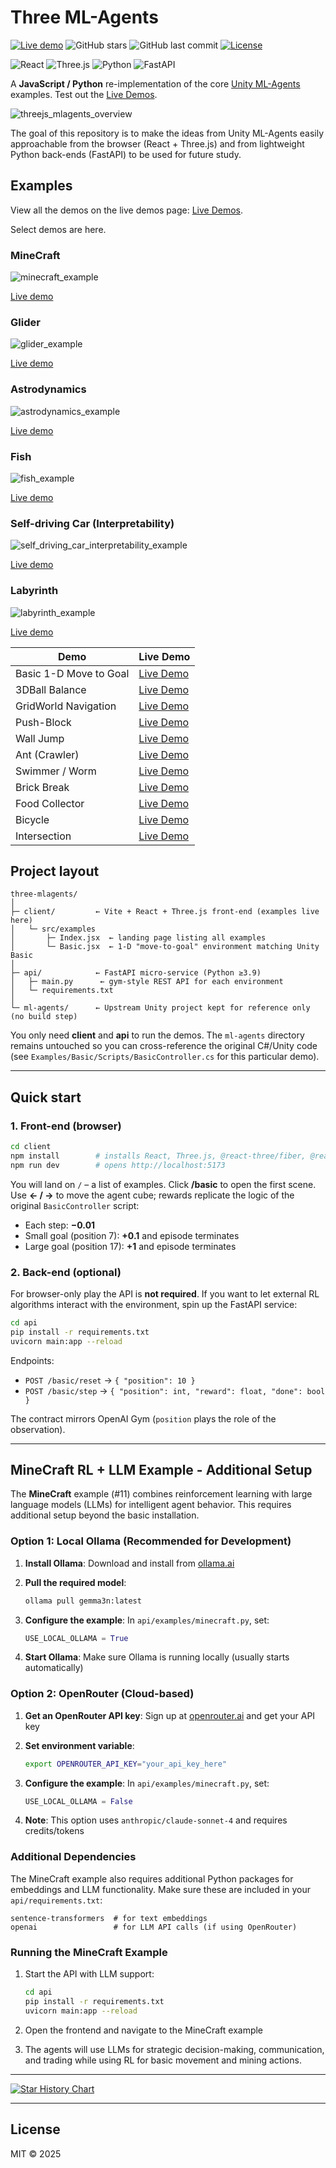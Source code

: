 # Three ML-Agents

[![Live demo](https://img.shields.io/badge/web-live%20demo-brightgreen?style=flat&logo=github)](https://lukehollis.github.io/three-mlagents/)
![GitHub stars](https://img.shields.io/github/stars/lukehollis/three-mlagents?style=flat&logo=github)
![GitHub last commit](https://img.shields.io/github/last-commit/lukehollis/three-mlagents?style=flat&logo=github)
[![License](https://img.shields.io/badge/license-MIT-blue.svg?style=flat)](#license)

![React](https://img.shields.io/badge/React-18+-61dafb?style=flat&logo=react)
![Three.js](https://img.shields.io/badge/Three.js-r150+-000000?style=flat&logo=three.js)
![Python](https://img.shields.io/badge/Python-3.9+-3776ab?style=flat&logo=python)
![FastAPI](https://img.shields.io/badge/FastAPI-latest-009688?style=flat&logo=fastapi)

A **JavaScript / Python** re-implementation of the core [Unity ML-Agents](https://github.com/Unity-Technologies/ml-agents) examples. Test out the [Live Demos](https://lukehollis.github.io/three-mlagents/).

![threejs_mlagents_overview](https://github.com/user-attachments/assets/933f8214-552d-4241-a726-f40ce4d765ff)



The goal of this repository is to make the ideas from Unity ML-Agents easily approachable from the browser (React + Three.js) and from lightweight Python back-ends (FastAPI) to be used for future study.



## Examples

View all the demos on the live demos page: [Live Demos](https://lukehollis.github.io/three-mlagents/). 

Select demos are here. 


### MineCraft

![minecraft_example](https://github.com/user-attachments/assets/1338e926-8c8d-412e-bc2c-0627e47df165)


[Live demo](https://lukehollis.github.io/three-mlagents/minecraft)

### Glider

![glider_example](https://github.com/user-attachments/assets/1c82281a-6982-4d05-95e4-816e6b8f61b4)


[Live demo](https://lukehollis.github.io/three-mlagents/glider)

### Astrodynamics

![astrodynamics_example](https://github.com/user-attachments/assets/d06b7d03-1ade-409f-aabc-fb1b283c7aab)

[Live demo](https://lukehollis.github.io/three-mlagents/astrodynamics)

### Fish

![fish_example](https://github.com/user-attachments/assets/2b45d7c0-7eac-4cc1-a383-9a92740d78e1)

[Live demo](https://lukehollis.github.io/three-mlagents/fish)


### Self-driving Car (Interpretability)

![self_driving_car_interpretability_example](https://github.com/user-attachments/assets/7bf64b31-71fa-4c3b-a872-9aa952df4285)


[Live demo](https://lukehollis.github.io/three-mlagents/self-driving-car)


### Labyrinth

![labyrinth_example](https://github.com/user-attachments/assets/39a2fe92-d279-4d23-a816-9c2a76e538b6)

[Live demo](https://lukehollis.github.io/three-mlagents/labyrinth)


| Demo                           | Live Demo                                                          |
|--------------------------------|--------------------------------------------------------------------|
| Basic 1-D Move to Goal         | [Live Demo](https://lukehollis.github.io/three-mlagents/basic)     |
| 3DBall Balance                 | [Live Demo](https://lukehollis.github.io/three-mlagents/ball3d)    |
| GridWorld Navigation           | [Live Demo](https://lukehollis.github.io/three-mlagents/gridworld) |
| Push-Block                     | [Live Demo](https://lukehollis.github.io/three-mlagents/push)      |
| Wall Jump                      | [Live Demo](https://lukehollis.github.io/three-mlagents/walljump)  |
| Ant (Crawler)                  | [Live Demo](https://lukehollis.github.io/three-mlagents/crawler)   |
| Swimmer / Worm                 | [Live Demo](https://lukehollis.github.io/three-mlagents/worm)      |
| Brick Break                    | [Live Demo](https://lukehollis.github.io/three-mlagents/brickbreak)|
| Food Collector                 | [Live Demo](https://lukehollis.github.io/three-mlagents/foodcollector) |
| Bicycle                        | [Live Demo](https://lukehollis.github.io/three-mlagents/bicycle)   |
| Intersection                   | [Live Demo](https://lukehollis.github.io/three-mlagents/intersection) |

## Project layout

```
three-mlagents/
│
├─ client/         ← Vite + React + Three.js front-end (examples live here)
│   └─ src/examples
│       ├─ Index.jsx  ← landing page listing all examples
│       └─ Basic.jsx  ← 1-D "move-to-goal" environment matching Unity Basic
│
├─ api/            ← FastAPI micro-service (Python ≥3.9)
│   ├─ main.py      ← gym-style REST API for each environment
│   └─ requirements.txt
│
└─ ml-agents/      ← Upstream Unity project kept for reference only (no build step)
```

You only need **client** and **api** to run the demos. The `ml-agents` directory remains untouched so you can cross-reference the original C#/Unity code (see `Examples/Basic/Scripts/BasicController.cs` for this particular demo).

---

## Quick start

### 1. Front-end (browser)

```bash
cd client
npm install        # installs React, Three.js, @react-three/fiber, @react-three/drei …
npm run dev        # opens http://localhost:5173
```

You will land on `/` – a list of examples. Click **/basic** to open the first scene. Use **← / →** to move the agent cube; rewards replicate the logic of the original `BasicController` script:

* Each step: **−0.01**
* Small goal (position 7): **+0.1** and episode terminates
* Large goal (position 17): **+1** and episode terminates

### 2. Back-end (optional)

For browser-only play the API is **not required**. If you want to let external RL algorithms interact with the environment, spin up the FastAPI service:

```bash
cd api
pip install -r requirements.txt
uvicorn main:app --reload
```

Endpoints:

* `POST /basic/reset` → `{ "position": 10 }`
* `POST /basic/step`  → `{ "position": int, "reward": float, "done": bool }`

The contract mirrors OpenAI Gym (`position` plays the role of the observation).

---

## MineCraft RL + LLM Example - Additional Setup

The **MineCraft** example (#11) combines reinforcement learning with large language models (LLMs) for intelligent agent behavior. This requires additional setup beyond the basic installation.

### Option 1: Local Ollama (Recommended for Development)

1. **Install Ollama**: Download and install from [ollama.ai](https://ollama.ai/)

2. **Pull the required model**:
   ```bash
   ollama pull gemma3n:latest
   ```

3. **Configure the example**: In `api/examples/minecraft.py`, set:
   ```python
   USE_LOCAL_OLLAMA = True
   ```

4. **Start Ollama**: Make sure Ollama is running locally (usually starts automatically)

### Option 2: OpenRouter (Cloud-based)

1. **Get an OpenRouter API key**: Sign up at [openrouter.ai](https://openrouter.ai/) and get your API key

2. **Set environment variable**:
   ```bash
   export OPENROUTER_API_KEY="your_api_key_here"
   ```

3. **Configure the example**: In `api/examples/minecraft.py`, set:
   ```python
   USE_LOCAL_OLLAMA = False
   ```

4. **Note**: This option uses `anthropic/claude-sonnet-4` and requires credits/tokens

### Additional Dependencies

The MineCraft example also requires additional Python packages for embeddings and LLM functionality. Make sure these are included in your `api/requirements.txt`:

```
sentence-transformers  # for text embeddings
openai                 # for LLM API calls (if using OpenRouter)
```

### Running the MineCraft Example

1. Start the API with LLM support:
   ```bash
   cd api
   pip install -r requirements.txt
   uvicorn main:app --reload
   ```

2. Open the frontend and navigate to the MineCraft example

3. The agents will use LLMs for strategic decision-making, communication, and trading while using RL for basic movement and mining actions.

---


[![Star History Chart](https://api.star-history.com/svg?repos=lukehollis/three-mlagents&type=Date)](https://star-history.com/#lukehollis/three-mlagents&Date)

---

## License

MIT © 2025
